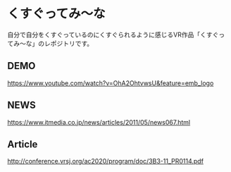 # くすぐってみ〜な
自分で自分をくすぐっているのにくすぐられるように感じるVR作品「くすぐってみ〜な」のレポジトリです。
## DEMO
https://www.youtube.com/watch?v=OhA2OhtvwsU&feature=emb_logo
## NEWS
https://www.itmedia.co.jp/news/articles/2011/05/news067.html
## Article
http://conference.vrsj.org/ac2020/program/doc/3B3-11_PR0114.pdf
